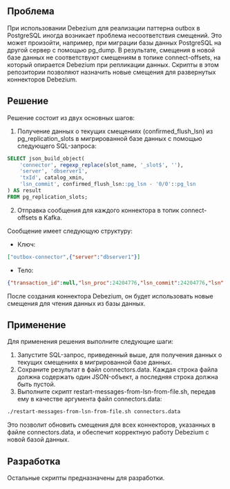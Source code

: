 ## Проблема

При использовании Debezium для реализации паттерна outbox в PostgreSQL иногда возникает проблема несоответствия смещений. Это может произойти, например, при миграции базы данных PostgreSQL на другой сервер с помощью pg_dump. В результате, смещения в новой базе данных не соответствуют смещениям в топике connect-offsets, на который опирается Debezium при репликации данных. Скрипты в этом репозитории позволяют назначить новые смещения для развернутых коннекторов Debezium.

## Решение

Решение состоит из двух основных шагов:

1. Получение данных о текущих смещениях (confirmed_flush_lsn) из pg_replication_slots в мигрированной базе данных с помощью следующего SQL-запроса:

```sql
SELECT json_build_object(
    'connector', regexp_replace(slot_name, '_slot$', ''),
    'server', 'dbserver1',
    'txId', catalog_xmin,
    'lsn_commit', confirmed_flush_lsn::pg_lsn - '0/0'::pg_lsn
) AS result
FROM pg_replication_slots;
```

2. Отправка сообщения для каждого коннектора в топик connect-offsets в Kafka.

Сообщение имеет следующую структуру:
- Ключ:
```json
["outbox-connector",{"server":"dbserver1"}]
```
- Тело:
```json
{"transaction_id":null,"lsn_proc":24204776,"lsn_commit":24204776,"lsn":24204776,"txId":568,"ts_usec":1729958298105714}
```

После создания коннектора Debezium, он будет использовать новые смещения для чтения данных из базы данных.

## Применение

Для применения решения выполните следующие шаги:

1. Запустите SQL-запрос, приведенный выше, для получения данных о текущих смещениях в мигрированной базе данных.
2. Сохраните результат в файл connectors.data. Каждая строка файла должна содержать один JSON-объект, а последняя строка должна быть пустой.
3. Выполните скрипт restart-messages-from-lsn-from-file.sh, передав ему в качестве аргумента файл connectors.data:

```bash
./restart-messages-from-lsn-from-file.sh connectors.data
```

Это позволит обновить смещения для всех коннекторов, указанных в файле connectors.data, и обеспечит корректную работу Debezium с новой базой данных.

## Разработка

Остальные скрипты предназначены для разработки.